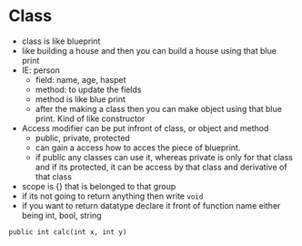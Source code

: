 # Class

- class is like blueprint
- like building a house and then you can build a house using that blue print
- IE: person 
    - field: name, age, haspet
    - method: to update the fields
    - method is like blue print
    - after the making a class then you can make object using that blue print. Kind of like constructor
- Access modifier can be put infront of class, or object and method
    - public, private, protected
    - can gain a access how to acces the piece of blueprint.
    - if public any classes can use it, whereas private is only for that class and if its protected, it can be access by that class and derivative of that class
- scope is {} that is belonged to that group
- if its not going to return anything then write `void`
- if you want to return datatype declare it front of function name either being int, bool, string
```
public int calc(int x, int y)

```

